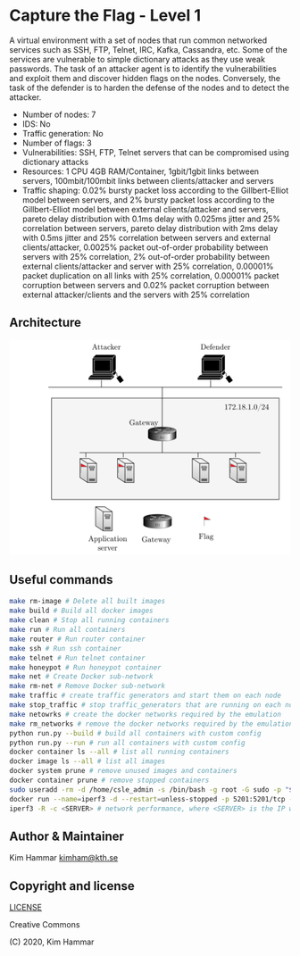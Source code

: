 # Capture the Flag - Level 1

A virtual environment with a set of nodes that run common networked services such as SSH, FTP, Telnet, IRC, Kafka, 
Cassandra, etc. Some of the services are vulnerable to simple dictionary attacks as they use weak passwords. 
The task of an attacker agent is to identify the vulnerabilities and exploit them and discover hidden flags
on the nodes. Conversely, the task of the defender is to harden the defense of the nodes and to detect the 
attacker. 

- Number of nodes: 7
- IDS: No
- Traffic generation: No
- Number of flags: 3
- Vulnerabilities: SSH, FTP, Telnet servers that can be compromised using dictionary attacks
- Resources: 1 CPU 4GB RAM/Container, 1gbit/1gbit links between servers, 
100mbit/100mbit links between clients/attacker and servers
- Traffic shaping:
0.02% bursty packet loss according to the Gillbert-Elliot model between servers, and
2% bursty packet loss according to the Gillbert-Elliot model between external clients/attacker and servers,
pareto delay distribution with 0.1ms delay with 0.025ms jitter and 25% correlation between servers,
pareto delay distribution with 2ms delay with 0.5ms jitter and 25% correlation between servers and external clients/attacker,
0.0025% packet out-of-order probability between servers with 25% correlation, 
2% out-of-order probability between external clients/attacker and server with 25% correlation,
0.00001% packet duplication on all links with 25% correlation,
0.00001% packet corruption between servers and 0.02% packet corruption between external attacker/clients and the servers with 25% correlation




## Architecture
<p align="center">
<img src="env.png" width="600">
</p>


## Useful commands

```bash
make rm-image # Delete all built images
make build # Build all docker images
make clean # Stop all running containers
make run # Run all containers
make router # Run router container
make ssh # Run ssh container
make telnet # Run telnet container
make honeypot # Run honeypot container
make net # Create Docker sub-network
make rm-net # Remove Docker sub-network
make traffic # create traffic generators and start them on each node
make stop_traffic # stop traffic_generators that are running on each node
make netowrks # create the docker networks required by the emulation
make rm_networks # remove the docker networks required by the emulation
python run.py --build # build all containers with custom config
python run.py --run # run all containers with custom config
docker container ls --all # list all running containers
docker image ls --all # list all images
docker system prune # remove unused images and containers
docker container prune # remove stopped containers
sudo useradd -rm -d /home/csle_admin -s /bin/bash -g root -G sudo -p "$(openssl passwd -1 'csle@admin-pw_191')" csle_admin
docker run --name=iperf3 -d --restart=unless-stopped -p 5201:5201/tcp -p 5201:5201/udp mlabbe/iperf3 # Start the iperf server on the host
iperf3 -R -c <SERVER> # network performance, where <SERVER> is the IP where the iperf server is running e.g. the host 172.31.212.92    
```

## Author & Maintainer

Kim Hammar <kimham@kth.se>

## Copyright and license

[LICENSE](../../../../../../../LICENSE.md)

Creative Commons

(C) 2020, Kim Hammar